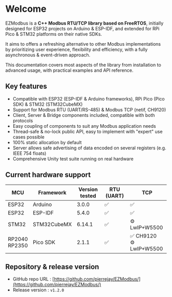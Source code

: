 # Welcome

EZModbus is a **C++ Modbus RTU/TCP library based on FreeRTOS**, initially designed for ESP32 projects on Arduino & ESP-IDF, and extended for RPi Pico & STM32 platforms on their native SDKs.

It aims to offers a refreshing alternative to other Modbus implementations by prioritizing user experience, flexibility and efficiency, with a fully asynchronous & event-driven approach.

This documentation covers most aspects of the library from installation to advanced usage, with practical examples and API reference.

## Key features

- Compatible with ESP32 (ESP-IDF & Arduino frameworks), RPi Pico (Pico SDK) & STM32 (STM32CubeMX)
- Support for Modbus RTU (UART/RS-485) & Modbus TCP (netif, CH9120)
- Client, Server & Bridge components included, compatible with both protocols
- Easy coupling of components to suit any Modbus application needs
- Thread-safe & no-lock public API, easy to implement with "expert" use cases possible
- 100% static allocation by default
- Server allows safe advertising of data encoded on several registers (e.g. IEEE 754 floats)
- Comprehensive Unity test suite running on real hardware

## Current hardware support

|MCU|Framework|Version tested|RTU (UART)|TCP|
|--|--|--|--|--|
|ESP32|Arduino|3.0.0|✅|✅|
|ESP32|ESP-IDF|5.4.0|✅|✅ |
|STM32|STM32CubeMX|6.14.1|✅|⚙️ LwIP+W5500|
|RP2040<br>RP2350|Pico SDK|2.1.1|✅|✅ CH9120<br>⚙️ LwIP+W5500|

## Repository & release version

* GitHub repo URL : [https://github.com/pierrejay/EZModbus/](https://github.com/pierrejay/EZModbus/)
* Release version : `v1.2.0`